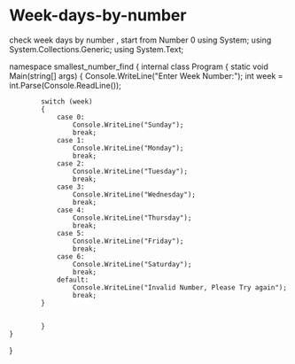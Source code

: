 # Week-days-by-number
check week days by number , start from Number 0
using System;
using System.Collections.Generic;
using System.Text;

namespace smallest_number_find
{
    internal class Program
    {
        static void Main(string[] args)
        {
            Console.WriteLine("Enter Week Number:");
            int week = int.Parse(Console.ReadLine());
            
            switch (week)
            {
                case 0:
                    Console.WriteLine("Sunday");
                    break;
                case 1:
                    Console.WriteLine("Monday");
                    break;
                case 2:
                    Console.WriteLine("Tuesday");
                    break;
                case 3:
                    Console.WriteLine("Wednesday");
                    break;
                case 4:
                    Console.WriteLine("Thursday");
                    break;
                case 5:
                    Console.WriteLine("Friday");
                    break;
                case 6:
                    Console.WriteLine("Saturday");
                    break;
                default:
                    Console.WriteLine("Invalid Number, Please Try again");
                    break;
            }


            }
    }
}
